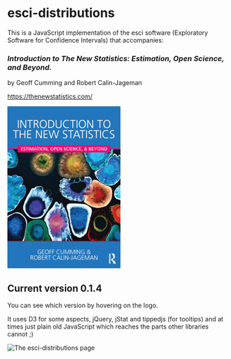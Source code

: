 # esci-distributions

This is a JavaScript implementation of the esci software (Exploratory Software for Confidence Intervals) that accompanies: 

### _Introduction to The New Statistics: Estimation, Open Science, and Beyond._
by Geoff Cumming and Robert Calin-Jageman

https://thenewstatistics.com/


![Introduction to the New Statistics](images/ITNS-the-cover-2-Feb-16.png?raw=true "Introduction to the New Statistics")

## Current version 0.1.4

You can see which version by hovering on the logo.

It uses D3 for some aspects, jQuery, jStat and tippedjs (for tooltips) and at times just plain old JavaScript which reaches the parts other libraries cannot ;)

![The esci-distributions page](images/esci-distribution-view.png?raw=true "esci-distibutions page")
